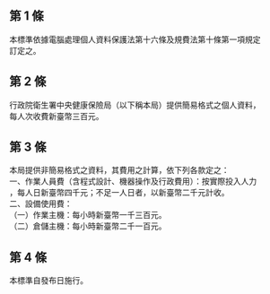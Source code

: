 第 1 條
-------
本標準依據電腦處理個人資料保護法第十六條及規費法第十條第一項規定  
訂定之。

第 2 條
-------
行政院衛生署中央健康保險局（以下稱本局）提供簡易格式之個人資料，  
每人次收費新臺幣三百元。

第 3 條
-------
本局提供非簡易格式之資料，其費用之計算，依下列各款定之：  
一、作業人員費（含程式設計、機器操作及行政費用）：按實際投入人力  
    ，每人日新臺幣四千元；不足一人日者，以新臺幣二千元計收。  
二、設備使用費：  
（一）作業主機：每小時新臺幣一千三百元。  
（二）倉儲主機：每小時新臺幣二千一百元。

第 4 條
-------
本標準自發布日施行。

